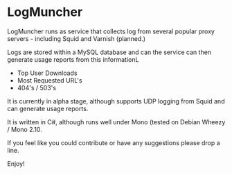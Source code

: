 LogMuncher
==========

LogMuncher runs as service that collects log from several popular proxy servers - including Squid and Varnish (planned.)

Logs are stored within a MySQL database and can the service can then generate usage reports from this informationL

* Top User Downloads
* Most Requested URL's
* 404's / 503's

It is currently in alpha stage, although supports UDP logging from Squid and can generate usage reports.

It is written in C#, although runs well under Mono (tested on Debian Wheezy / Mono 2.10.

If you feel like you could contribute or have any suggestions please drop a line.

Enjoy!
